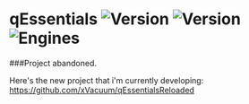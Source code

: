 # qEssentials ![Version](https://img.shields.io/badge/version-1.0-red.svg) ![Version](https://img.shields.io/badge/mcver-1.7-red.svg) ![Engines](https://img.shields.io/badge/engine-spigot%2C%20paper%2C%20bukkit-blue.svg)

###Project abandoned.

Here's the new project that i'm currently developing:
https://github.com/xVacuum/qEssentialsReloaded
